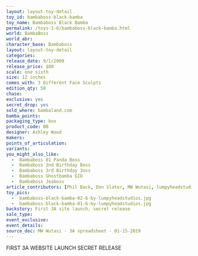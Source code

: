 ```yaml
---
layout: layout-toy-detail 
toy_id: bambaboss-black-bamba
toy_name: Bambaboss Black Bamba
permalink: /toys-1-6/bambaboss-black-bamba.html
world: BambaBoss
world_abr:
character_base: Bambaboss
layout: layout-toy-detail
categories: 
release_date: 9/1/2009
release_price: $80 
scale: one sixth
size: 12 inches
comes_with: 3 Different Face Sculpts
edition_qty: 50
chase: 
exclusive: yes
secret_drop: yes
sold_where: bambaland.com
bamba_points: 
packaging_type: box
product_code: BB
designer: Ashley Wood
makers: 
points_of_articulation: 
variants: 
you_might_also_like: 
  -  Bambaboss 01 Panda Boss
  -  Bambaboss 2nd Birthday Boss
  -  Bambaboss 3rd Birthday 3oss
  -  Bambaboss Ghostbamba GID
  -  Bambaboss Jeaboss
article_contributors: [Phil Back, Don Slater, MW Wutasi, lumpyheadstudios]
toy_pics: 
  -  bambaboss-black-bamba-02-6-by-lumpyheadstudios.jpg
  -  bambaboss-black-bamba-01-6-by-lumpyheadstudios.jpg
backstory: First 3A site launch, secret release
sale_type: 
event_exclusive: 
event_details: 
source_doc: MW Wutasi - 3A spreadsheet - 01-15-2019
---
```

FIRST 3A WEBSITE LAUNCH SECRET RELEASE